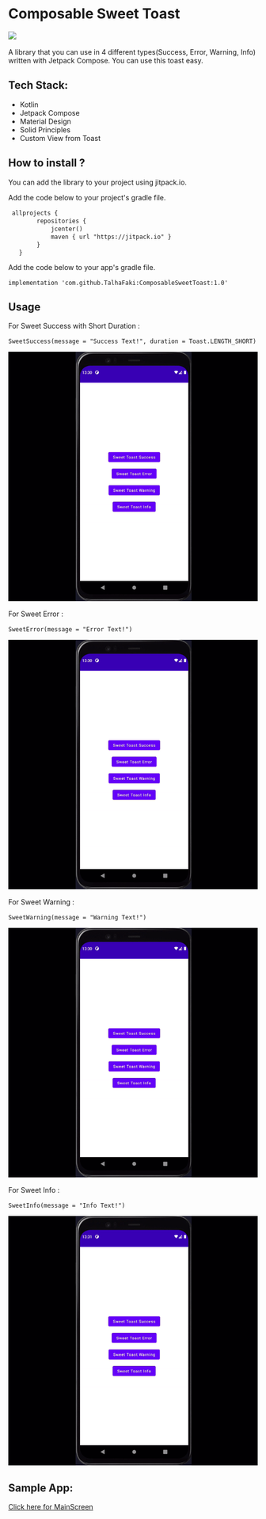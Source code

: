 

# Composable Sweet Toast 
[![](https://jitpack.io/v/TalhaFaki/ComposableSweetToast.svg)](https://jitpack.io/#TalhaFaki/ComposableSweetToast)

A library that you can use in 4 different types(Success, Error, Warning, Info) written with Jetpack Compose. You can use this toast easy.

## Tech Stack:
* Kotlin 
* Jetpack Compose
* Material Design
* Solid Principles
* Custom View from Toast

## How to install ? 
You can add the library to your project using jitpack.io.

Add the code below to your project's gradle file.

```
 allprojects {
        repositories {
            jcenter()
            maven { url "https://jitpack.io" }
        }
   }
```


Add the code below to your app's gradle file.
```
implementation 'com.github.TalhaFaki:ComposableSweetToast:1.0'
```
## Usage

For Sweet Success with Short Duration : 
```
SweetSuccess(message = "Success Text!", duration = Toast.LENGTH_SHORT)
```
![](https://github.com/TalhaFaki/ComposableSweetToast/blob/master/success.gif)

For Sweet Error :
```
SweetError(message = "Error Text!")
```
![](https://github.com/TalhaFaki/ComposableSweetToast/blob/master/error.gif)

For Sweet Warning : 
```
SweetWarning(message = "Warning Text!")
```
![](https://github.com/TalhaFaki/ComposableSweetToast/blob/master/warning.gif)

For Sweet Info : 
```
SweetInfo(message = "Info Text!")
```
![](https://github.com/TalhaFaki/ComposableSweetToast/blob/master/info.gif)

## Sample App: 
[Click here for MainScreen](https://github.com/TalhaFaki/ComposableSweetToast/blob/master/app/src/main/java/com/android/composablesweettoast/MainScreen.kt)
